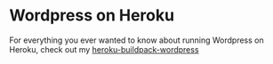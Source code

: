 # Wordpress on Heroku

For everything you ever wanted to know about running Wordpress on Heroku, check out my [heroku-buildpack-wordpress](http://github.com/mchung/heroku-buildpack-wordpress)
